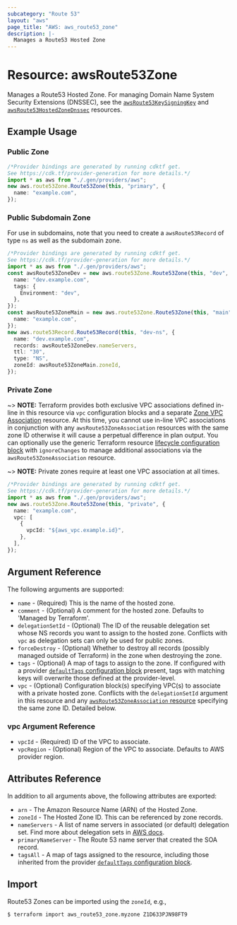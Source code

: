 ```yaml
---
subcategory: "Route 53"
layout: "aws"
page_title: "AWS: aws_route53_zone"
description: |-
  Manages a Route53 Hosted Zone
---
```


# Resource: awsRoute53Zone

Manages a Route53 Hosted Zone. For managing Domain Name System Security Extensions (DNSSEC), see the [`awsRoute53KeySigningKey`](route53_key_signing_key.html) and [`awsRoute53HostedZoneDnssec`](route53_hosted_zone_dnssec.html) resources.

## Example Usage

### Public Zone

```typescript
/*Provider bindings are generated by running cdktf get.
See https://cdk.tf/provider-generation for more details.*/
import * as aws from "./.gen/providers/aws";
new aws.route53Zone.Route53Zone(this, "primary", {
  name: "example.com",
});

```

### Public Subdomain Zone

For use in subdomains, note that you need to create a
`awsRoute53Record` of type `ns` as well as the subdomain
zone.

```typescript
/*Provider bindings are generated by running cdktf get.
See https://cdk.tf/provider-generation for more details.*/
import * as aws from "./.gen/providers/aws";
const awsRoute53ZoneDev = new aws.route53Zone.Route53Zone(this, "dev", {
  name: "dev.example.com",
  tags: {
    Environment: "dev",
  },
});
const awsRoute53ZoneMain = new aws.route53Zone.Route53Zone(this, "main", {
  name: "example.com",
});
new aws.route53Record.Route53Record(this, "dev-ns", {
  name: "dev.example.com",
  records: awsRoute53ZoneDev.nameServers,
  ttl: "30",
  type: "NS",
  zoneId: awsRoute53ZoneMain.zoneId,
});

```

### Private Zone

\~> **NOTE:** Terraform provides both exclusive VPC associations defined in-line in this resource via `vpc` configuration blocks and a separate [Zone VPC Association](/docs/providers/aws/r/route53_zone_association.html) resource. At this time, you cannot use in-line VPC associations in conjunction with any `awsRoute53ZoneAssociation` resources with the same zone ID otherwise it will cause a perpetual difference in plan output. You can optionally use the generic Terraform resource [lifecycle configuration block](https://www.terraform.io/docs/configuration/meta-arguments/lifecycle.html) with `ignoreChanges` to manage additional associations via the `awsRoute53ZoneAssociation` resource.

\~> **NOTE:** Private zones require at least one VPC association at all times.

```typescript
/*Provider bindings are generated by running cdktf get.
See https://cdk.tf/provider-generation for more details.*/
import * as aws from "./.gen/providers/aws";
new aws.route53Zone.Route53Zone(this, "private", {
  name: "example.com",
  vpc: [
    {
      vpcId: "${aws_vpc.example.id}",
    },
  ],
});

```

## Argument Reference

The following arguments are supported:

* `name` - (Required) This is the name of the hosted zone.
* `comment` - (Optional) A comment for the hosted zone. Defaults to 'Managed by Terraform'.
* `delegationSetId` - (Optional) The ID of the reusable delegation set whose NS records you want to assign to the hosted zone. Conflicts with `vpc` as delegation sets can only be used for public zones.
* `forceDestroy` - (Optional) Whether to destroy all records (possibly managed outside of Terraform) in the zone when destroying the zone.
* `tags` - (Optional) A map of tags to assign to the zone. If configured with a provider [`defaultTags` configuration block](https://registry.terraform.io/providers/hashicorp/aws/latest/docs#default_tags-configuration-block) present, tags with matching keys will overwrite those defined at the provider-level.
* `vpc` - (Optional) Configuration block(s) specifying VPC(s) to associate with a private hosted zone. Conflicts with the `delegationSetId` argument in this resource and any [`awsRoute53ZoneAssociation` resource](/docs/providers/aws/r/route53_zone_association.html) specifying the same zone ID. Detailed below.

### vpc Argument Reference

* `vpcId` - (Required) ID of the VPC to associate.
* `vpcRegion` - (Optional) Region of the VPC to associate. Defaults to AWS provider region.

## Attributes Reference

In addition to all arguments above, the following attributes are exported:

* `arn` - The Amazon Resource Name (ARN) of the Hosted Zone.
* `zoneId` - The Hosted Zone ID. This can be referenced by zone records.
* `nameServers` - A list of name servers in associated (or default) delegation set.
  Find more about delegation sets in [AWS docs](https://docs.aws.amazon.com/Route53/latest/APIReference/actions-on-reusable-delegation-sets.html).
* `primaryNameServer` - The Route 53 name server that created the SOA record.
* `tagsAll` - A map of tags assigned to the resource, including those inherited from the provider [`defaultTags` configuration block](https://registry.terraform.io/providers/hashicorp/aws/latest/docs#default_tags-configuration-block).

## Import

Route53 Zones can be imported using the `zoneId`, e.g.,

```console
$ terraform import aws_route53_zone.myzone Z1D633PJN98FT9
```
